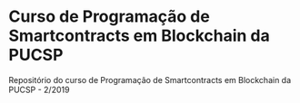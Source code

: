 # Curso de Programação de Smartcontracts em Blockchain da PUCSP

Repositório do curso de Programação de Smartcontracts em Blockchain da PUCSP - 2/2019

